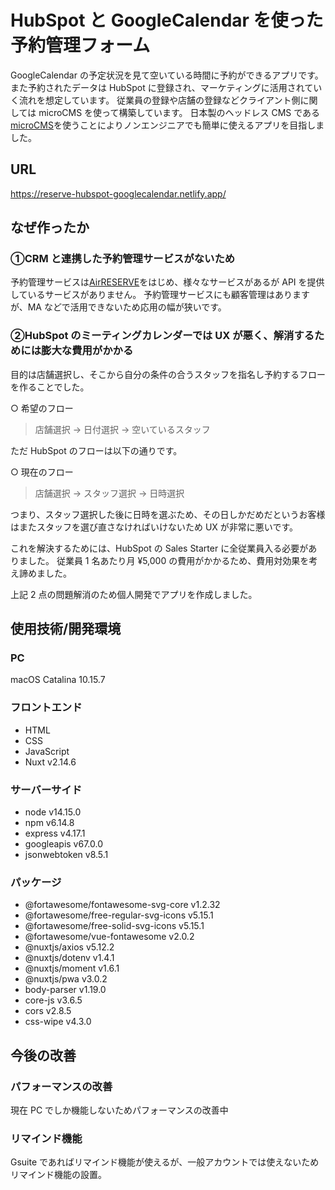 # HubSpot と GoogleCalendar を使った予約管理フォーム

GoogleCalendar の予定状況を見て空いている時間に予約ができるアプリです。
また予約されたデータは HubSpot に登録され、マーケティングに活用されていく流れを想定しています。
従業員の登録や店舗の登録などクライアント側に関しては microCMS を使って構築しています。
日本製のヘッドレス CMS である[microCMS](https://microcms.io/)を使うことによりノンエンジニアでも簡単に使えるアプリを目指しました。

## URL

https://reserve-hubspot-googlecalendar.netlify.app/

## なぜ作ったか

### ①CRM と連携した予約管理サービスがないため

予約管理サービスは[AirRESERVE](https://airregi.jp/reserve/)をはじめ、様々なサービスがあるが API を提供しているサービスがありません。
予約管理サービスにも顧客管理はありますが、MA などで活用できないため応用の幅が狭いです。

### ②HubSpot のミーティングカレンダーでは UX が悪く、解消するためには膨大な費用がかかる

目的は店舗選択し、そこから自分の条件の合うスタッフを指名し予約するフローを作ることでした。

○ 希望のフロー

> 店舗選択 → 日付選択 → 空いているスタッフ

ただ HubSpot のフローは以下の通りです。

○ 現在のフロー

> 店舗選択 → スタッフ選択 → 日時選択

つまり、スタッフ選択した後に日時を選ぶため、その日しかだめだというお客様はまたスタッフを選び直さなければいけないため UX が非常に悪いです。

これを解決するためには、HubSpot の Sales Starter に全従業員入る必要がありました。
従業員 1 名あたり月 ¥5,000 の費用がかかるため、費用対効果を考え諦めました。

上記 2 点の問題解消のため個人開発でアプリを作成しました。

## 使用技術/開発環境

### PC

macOS Catalina 10.15.7

### フロントエンド

-   HTML
-   CSS
-   JavaScript
-   Nuxt v2.14.6

### サーバーサイド

-   node v14.15.0
-   npm v6.14.8
-   express v4.17.1
-   googleapis v67.0.0
-   jsonwebtoken v8.5.1

### パッケージ

-   @fortawesome/fontawesome-svg-core v1.2.32
-   @fortawesome/free-regular-svg-icons v5.15.1
-   @fortawesome/free-solid-svg-icons v5.15.1
-   @fortawesome/vue-fontawesome v2.0.2
-   @nuxtjs/axios v5.12.2
-   @nuxtjs/dotenv v1.4.1
-   @nuxtjs/moment v1.6.1
-   @nuxtjs/pwa v3.0.2
-   body-parser v1.19.0
-   core-js v3.6.5
-   cors v2.8.5
-   css-wipe v4.3.0

## 今後の改善

### パフォーマンスの改善

現在 PC でしか機能しないためパフォーマンスの改善中

### リマインド機能

Gsuite であればリマインド機能が使えるが、一般アカウントでは使えないためリマインド機能の設置。
